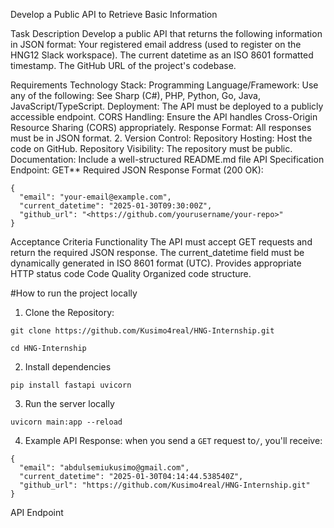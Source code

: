 Develop a Public API to Retrieve Basic Information

Task Description
Develop a public API that returns the following information in JSON format:
Your registered email address (used to register on the HNG12 Slack workspace).
The current datetime as an ISO 8601 formatted timestamp.
The GitHub URL of the project's codebase.

Requirements
Technology Stack:
Programming Language/Framework: Use any of the following: See Sharp (C#), PHP, Python, Go, Java, JavaScript/TypeScript.
Deployment: The API must be deployed to a publicly accessible endpoint.
CORS Handling: Ensure the API handles Cross-Origin Resource Sharing (CORS) appropriately.
Response Format: All responses must be in JSON format.
2. Version Control:
Repository Hosting: Host the code on GitHub.
Repository Visibility: The repository must be public.
Documentation: Include a well-structured README.md file
API Specification
Endpoint: GET** <your-url>
Required JSON Response Format (200 OK):

```
{
  "email": "your-email@example.com",
  "current_datetime": "2025-01-30T09:30:00Z",
  "github_url": "<https://github.com/yourusername/your-repo>"
}
```
Acceptance Criteria
Functionality
The API must accept GET requests and return the required JSON response.
The current_datetime field must be dynamically generated in ISO 8601 format (UTC).
Provides appropriate HTTP status code
Code Quality
Organized code structure.

#How to run the project locally

1. Clone the Repository:
```
git clone https://github.com/Kusimo4real/HNG-Internship.git

cd HNG-Internship

```
2. Install dependencies

```
pip install fastapi uvicorn

```
3. Run the server locally
```
uvicorn main:app --reload

```
4. Example API Response:
when you send a `GET` request to`/`, you'll receive:

```
{
  "email": "abdulsemiukusimo@gmail.com",
  "current_datetime": "2025-01-30T04:14:44.538540Z",
  "github_url": "https://github.com/Kusimo4real/HNG-Internship.git"
}

```
API Endpoint


